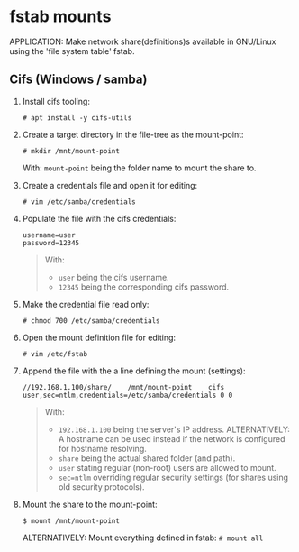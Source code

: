 # fstab mounts

APPLICATION: Make network share(definitions)s available in GNU/Linux using the 'file system table' fstab.


## Cifs (Windows / samba)

1. Install cifs tooling:

    ```
    # apt install -y cifs-utils
    ```

2. Create a target directory in the file-tree as the mount-point:

    ```
    # mkdir /mnt/mount-point
    ```

    With: `mount-point` being the folder name to mount the share to.

3. Create a credentials file and open it for editing:

    ```
    # vim /etc/samba/credentials
    ```

4. Populate the file with the cifs credentials:

    ```
    username=user
    password=12345
    ```

    > With:
    > - `user` being the cifs username.
    > - `12345` being the corresponding cifs password.

1. Make the credential file read only:

    ```
    # chmod 700 /etc/samba/credentials
    ```

4. Open the mount definition file for editing:

    ```
    # vim /etc/fstab
    ```

5. Append the file with the a line defining the mount (settings):

    ```
    //192.168.1.100/share/    /mnt/mount-point    cifs    user,sec=ntlm,credentials=/etc/samba/credentials 0 0
    ```

    > With:
    > - `192.168.1.100` being the server's IP address.
    ALTERNATIVELY: A hostname can be used instead if the network is configured for hostname resolving.
    > - `share` being the actual shared folder (and path).
    > - `user` stating regular (non-root) users are allowed to mount.
    > - `sec=ntlm` overriding regular security settings (for shares using old security protocols).

3. Mount the share to the mount-point:

    ```
    $ mount /mnt/mount-point
    ```

    ALTERNATIVELY: Mount everything defined in fstab: `# mount all`
